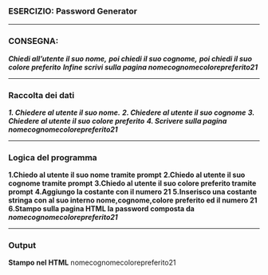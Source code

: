 ### ESERCIZIO: Password Generator
---
### **CONSEGNA:**
**_Chiedi all’utente il suo nome,_**
**_poi chiedi il suo cognome,_**
**_poi chiedi il suo colore preferito_**
**_Infine scrivi sulla pagina nomecognomecolorepreferito21_**

---
### **Raccolta dei dati**
**_1. Chiedere al utente il suo nome._**
**_2. Chiedere al utente il suo cognome_**
**_3. Chiedere al utente il suo colore preferito_**
**_4. Scrivere sulla pagina nomecognomecolorepreferito21_**

---
### Logica del programma
**1.Chiedo al utente il suo nome tramite prompt**
**2.Chiedo al utente il suo cognome tramite prompt**
**3.Chiedo al utente il suo colore preferito tramite prompt**
**4.Aggiungo la costante con il numero 21**
**5.Inserisco una costante stringa con al suo interno nome,cognome,colore preferito ed il numero 21**
**6.Stampo sulla pagina HTML la password composta da _nomecognomecolorepreferito21_**

---
### Output 
**Stampo nel HTML** nomecognomecolorepreferito21









